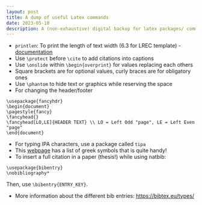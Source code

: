 ```yaml
---
layout: post
title: A dump of useful Latex commands
date: 2023-05-18
description: A (non-exhaustive) digital backup for latex packages/ commands that I found useful someday! (Last updated - Jan 2025)
---
```


- `printlen`: To print the length of text width (6.3 for LREC template) - [documentation](https://ftp.cc.uoc.gr/mirrors/CTAN/macros/latex/contrib/printlen/printlen-doc.pdf)
- Use `\protect` before `\cite` to add citations into captions
- Use `\onslide` within `\begin{overprint}` for values replacing each others
- Square brackets are for optional values, curly braces are for obligatory ones
- Use `\phantom` to hide text or graphics while reserving the space
- For changing the header/footer
```
\usepackage{fancyhdr}
\begin{document}
\pagestyle{fancy}
\fancyhead{}
\fancyhead[LO,LE]{HEADER TEXT} \\ LO = Left Odd "page", LE = Left Even "page"
\end{document}
```
- For typing IPA characters, use a package called `tipa`
- This [webpage](https://jblevins.org/log/greek) has a list of greek symbols that is quite handy!
- To insert a full citation in a paper (thesis!) while using natbib:
```
\usepackage{bibentry}
\nobibliography*
```
Then, use `\bibentry{ENTRY_KEY}`.
- More information about the different bib entries: https://bibtex.eu/types/

